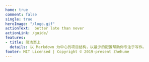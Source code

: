 ```yaml
---
home: true
comment: false
single: true
heroImage: "/logo.gif"
actionText:  better late than never
actionLink: /guide/
features:
- title: 简洁至上
  details: 以 Markdown 为中心的项目结构，以最少的配置帮助你专注于写作。
footer: MIT Licensed | Copyright © 2019-present Zhehume
---
```


